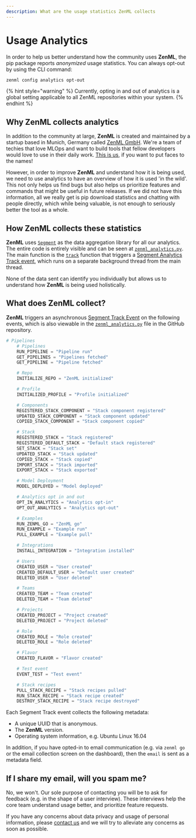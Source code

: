 ```yaml
---
description: What are the usage statistics ZenML collects
---
```


# Usage Analytics

In order to help us better understand how the community uses **ZenML**, the pip
package reports _anonymized_ usage statistics. You can always opt-out by using
the CLI command:

```bash
zenml config analytics opt-out
```

{% hint style="warning" %} Currently, opting in and out of analytics is a global
setting applicable to all ZenML repositories within your system. {% endhint %}

## Why ZenML collects analytics <a href="motivation" id="motivation"></a>

In addition to the community at large, **ZenML** is created and maintained by a
startup based in Munich, Germany called [ZenML GmbH](https://zenml.io). We're a
team of techies that love MLOps and want to build tools that fellow developers
would love to use in their daily work. [This is us](https://zenml.io/company#CompanyTeam), if
you want to put faces to the names!

However, in order to improve **ZenML** and understand how it is being used, we
need to use analytics to have an overview of how it is used 'in the wild'. This
not only helps us find bugs but also helps us prioritize features and commands
that might be useful in future releases. If we did not have this information,
all we really get is pip download statistics and chatting with people directly,
which while being valuable, is not enough to seriously better the tool as a
whole.

## How ZenML collects these statistics <a href="implementation" id="implementation"></a>

**ZenML** uses [`Segment`](https://segment.com) as the data aggregation library
for all our analytics. The entire code is entirely visible and can be seen at
[`zenml_analytics.py`](../../../src/zenml/utils/analytics_utils.py). The main
function is the [`track`](../../../src/zenml/utils/analytics_utils.py#L167) function
that triggers a
[Segment Analytics Track event](https://segment.com/docs/connections/spec/track/),
which runs on a separate background thread from the main thread.

None of the data sent can identify you individually but allows us to understand
how **ZenML** is being used holistically.

## What does ZenML collect? <a href="what" id="what"></a>

**ZenML** triggers an asynchronous
[Segment Track Event](https://segment.com/docs/connections/spec/track/) on the
following events, which is also viewable in the
[`zenml_analytics.py`](https://github.com/zenml-io/zenml/blob/main/src/zenml/utils/analytics_utils.py) file in the
GitHub repository.

```python
# Pipelines
    # Pipelines
    RUN_PIPELINE = "Pipeline run"
    GET_PIPELINES = "Pipelines fetched"
    GET_PIPELINE = "Pipeline fetched"

    # Repo
    INITIALIZE_REPO = "ZenML initialized"

    # Profile
    INITIALIZED_PROFILE = "Profile initialized"

    # Components
    REGISTERED_STACK_COMPONENT = "Stack component registered"
    UPDATED_STACK_COMPONENT = "Stack component updated"
    COPIED_STACK_COMPONENT = "Stack component copied"

    # Stack
    REGISTERED_STACK = "Stack registered"
    REGISTERED_DEFAULT_STACK = "Default stack registered"
    SET_STACK = "Stack set"
    UPDATED_STACK = "Stack updated"
    COPIED_STACK = "Stack copied"
    IMPORT_STACK = "Stack imported"
    EXPORT_STACK = "Stack exported"

    # Model Deployment
    MODEL_DEPLOYED = "Model deployed"

    # Analytics opt in and out
    OPT_IN_ANALYTICS = "Analytics opt-in"
    OPT_OUT_ANALYTICS = "Analytics opt-out"

    # Examples
    RUN_ZENML_GO = "ZenML go"
    RUN_EXAMPLE = "Example run"
    PULL_EXAMPLE = "Example pull"

    # Integrations
    INSTALL_INTEGRATION = "Integration installed"

    # Users
    CREATED_USER = "User created"
    CREATED_DEFAULT_USER = "Default user created"
    DELETED_USER = "User deleted"

    # Teams
    CREATED_TEAM = "Team created"
    DELETED_TEAM = "Team deleted"

    # Projects
    CREATED_PROJECT = "Project created"
    DELETED_PROJECT = "Project deleted"

    # Role
    CREATED_ROLE = "Role created"
    DELETED_ROLE = "Role deleted"

    # Flavor
    CREATED_FLAVOR = "Flavor created"

    # Test event
    EVENT_TEST = "Test event"

    # Stack recipes
    PULL_STACK_RECIPE = "Stack recipes pulled"
    RUN_STACK_RECIPE = "Stack recipe created"
    DESTROY_STACK_RECIPE = "Stack recipe destroyed"
```
Each Segment Track event collects the following metadata:

- A unique UUID that is anonymous.
- The **ZenML** version.
- Operating system information, e.g. Ubuntu Linux 16.04

In addition, if you have opted-in to email communication (e.g. via `zenml go` or 
the email collection screen on the dashboard), then the `email` is sent as a metadata 
field.

## If I share my email, will you spam me?

No, we won't. Our sole purpose of contacting you will be to ask for feedback (e.g. in the 
shape of a user interview). These interviews help the core team understand usage better, 
and prioritize feature requests.

If you have any concerns about data privacy and usage of personal information, please 
[contact us](mailto:support@zenml.io) and we will try to alleviate any concerns as soon 
as possible.

